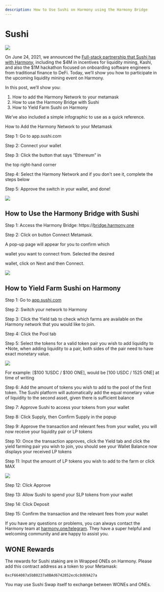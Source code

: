 ```yaml
---
description: How to Use Sushi on Harmony using the Harmony Bridge
---
```


# Sushi

![](https://lh5.googleusercontent.com/JVHjmRtrK1bYrUvkRNlsFfdqHdK5tbM1r4hP4FTBEVHeh0yB8_MQHYOApO9Bh7wa6CZ5xAurCbdA7i_AYJw_fUoyRIPFNDgunufmUnziwWxdDcg72dH8WYNmEOFCSK5upa7fMRRl)

On June 24, 2021, we announced the [Full-stack partnership that Sushi has with Harmony](https://medium.com/harmony-one/sushi-and-harmony-announce-full-stack-partnership-with-4m-in-incentives-6dfaf6dd8887), including the $4M in incentives for liquidity mining, Kashi, and also the $1M hackathon focused on onboarding software engineers from traditional finance to DeFi. Today, we’ll show you how to participate in the upcoming liquidity mining event on Harmony.

In this post, we’ll show you: 

1. How to add the Harmony Network to your metamask
2. How to use the Harmony Bridge with Sushi
3. How to Yield Farm Sushi on Harmony

We’ve also included a simple infographic to use as a quick reference.

How to Add the Harmony Network to your Metamask

Step 1: Go to app.sushi.com

Step 2: Connect your wallet

Step 3: Click the button that says “Ethereum” in

the top right-hand corner

Step 4: Select the Harmony Network and if you don't see it, complete the steps below

Step 5: Approve the switch in your wallet, and done!  


![](https://lh5.googleusercontent.com/qIasT5AQnVylpzUf4QVqbJdDCIFUMa3YDDz7P-DE2NkH7ieTnZPkl7bR2POwfeb52enIs2XSZCB8T6dncp6w70XW8TiqWWN_Qc2PFuirMOanAm9gqs9p7jS860Qf37Mn00YP7Le5)

## How to Use the Harmony Bridge with Sushi

Step 1: Access the Harmony Bridge: https://[bridge.harmony.one](https://bridge.harmony.one/)

Step 2: Click on button Connect Metamask.

A pop-up page will appear for you to confirm which

wallet you want to connect from. Selected the desired

wallet, click on Next and then Connect.

![](https://lh4.googleusercontent.com/RQT65zyLeW1yZ8SC7woFEn-kz5dwHijh3ykWYrI6yGHs2T4YBjTfN-1tRoPbNl3ANWUoRXDQ7PCXXYF21GmfXX2nxltJtNcPhWnOlnap4aa7rajXFwaWx-5yZHQSFPJViwFbzfBn)

## How to Yield Farm Sushi on Harmony

Step 1: Go to [app.sushi.com](http://app.sushi.com/)

Step 2: Switch your network to Harmony

Step 3: Click the Yield tab to check which farms are available on the Harmony network that you would like to join.

Step 4: Click the Pool tab

Step 5: Select the tokens for a valid token pair you wish to add liquidity to \*Note, when adding liquidity to a pair, both sides of the pair need to have exact monetary value.  


![](https://lh3.googleusercontent.com/8XC8t8YA8iN47XvjtxOBEH0p_OwwPygjpKiLT2DYJtNcdNpM05Clvy_SUgx5Utd0yU7a4lpIfcXrGFwNYvXnUU-ZOr_PNbO0H_FD3I5tl7a4Fxeznnbm0ysoBvKZ5X9XzXRKvpb3)

For example: \[$100 1USDC / $100 ONE\], would be \[100 USDC / 1525 ONE\] at time of writing

Step 6: Add the amount of tokens you wish to add to the pool of the first token. The Sushi platform will automatically add the equal monetary value of liquidity to the second asset, given there is sufficient balance

Step 7: Approve Sushi to access your tokens from your wallet

Step 8: Click Supply, then Confirm Supply in the popup

Step 9: Approve the transaction and relevant fees from your wallet, you will now receive your liquidity pair or LP tokens

Step 10: Once the transaction approves, click the Yield tab and click the yield farming pair you wish to join, you should see your Wallet Balance now displays your received LP tokens

Step 11: Input the amount of LP tokens you wish to add to the farm or click MAX

![](https://lh5.googleusercontent.com/Ivjk-lbXbcHgIJIpgF-8beioJjXKvco2VeC4EUolE2n0RsMiqz33Cme69vN9J42tK4WiWUrCBefn751ZG3vvXK9ll_SjDoLHln5iMdhFIDAPs2vtTv85lQ8Zb7D_wP0mosvigRYz)

Step 12: Click Approve

Step 13: Allow Sushi to spend your SLP tokens from your wallet

Step 14: Click Deposit

Step 15: Confirm the transaction and the relevant fees from your wallet

If you have any questions or problems, you can always contact the Harmony team at [harmony.one/telegram](https://harmony.one/telegram). They have a super helpful and welcoming community and are happy to assist you.  


## WONE Rewards 

The rewards for Sushi staking are in Wrapped ONEs on Harmony. Please add this contract address as a token to your Metamask: 

`0xcF664087a5bB0237a0BAd6742852ec6c8d69A27a`

You may use Sushi Swap itself to exchange between WONEs and ONEs.

